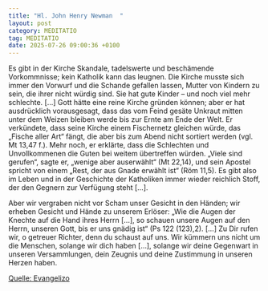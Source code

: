 ```yaml
---
title: "Hl. John Henry Newman  "
layout: post
category: MEDITATIO
tag: MEDITATIO
date: 2025-07-26 09:00:36 +0100
---
```

Es gibt in der Kirche Skandale, tadelswerte und beschämende Vorkommnisse; kein Katholik kann das leugnen. Die Kirche musste sich immer den Vorwurf und die Schande gefallen lassen, Mutter von Kindern zu sein, die ihrer nicht würdig sind. Sie hat gute Kinder – und noch viel mehr schlechte.<!--more--> [...] Gott hätte eine reine Kirche gründen können; aber er hat ausdrücklich vorausgesagt, dass das vom Feind gesäte Unkraut mitten unter dem Weizen bleiben werde bis zur Ernte am Ende der Welt. Er verkündete, dass seine Kirche einem Fischernetz gleichen würde, das „Fische aller Art“ fängt, die aber bis zum Abend nicht sortiert werden (vgl. Mt 13,47 f.). Mehr noch, er erklärte, dass die Schlechten und Unvollkommenen die Guten bei weitem übertreffen würden. „Viele sind gerufen“, sagte er, „wenige aber auserwählt“ (Mt 22,14), und sein Apostel spricht von einem „Rest, der aus Gnade erwählt ist“ (Röm 11,5). Es gibt also im Leben und in der Geschichte der Katholiken immer wieder reichlich Stoff, der den Gegnern zur Verfügung steht […].
 
Aber wir vergraben nicht vor Scham unser Gesicht in den Händen; wir erheben Gesicht und Hände zu unserem Erlöser: „Wie die Augen der Knechte auf die Hand ihres Herrn [...], so schauen unsere Augen auf den Herrn, unseren Gott, bis er uns gnädig ist“ (Ps 122 (123),2). […] Zu Dir rufen wir, o getreuer Richter, denn du schaust auf uns. Wir kümmern uns nicht um die Menschen, solange wir dich haben [...], solange wir deine Gegenwart in unseren Versammlungen, dein Zeugnis und deine Zustimmung in unseren Herzen haben.  
 


[Quelle: Evangelizo](https://evangeliumtagfuertag.org/DE/gospel)